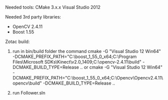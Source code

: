 Needed tools:
CMake 3.x.x
Visual Studio 2012

Needed 3rd party libraries: 
* OpenCV 2.4.11
* Boost 1.55

Zotac build: 
1) run in bin/build folder the command
cmake -G "Visual Studio 12 Win64" -DCMAKE_PREFIX_PATH="C:\boost_1_55_0_x64;C:\Program Files\Microsoft SDKs\Kinect\v2.0_1409;C:\opencv-2.4.11\build" -DCMAKE_BUILD_TYPE=Release ..
or
cmake -G "Visual Studio 12 Win64" -DCMAKE_PREFIX_PATH="C:\boost_1_55_0_x64;C:\Opencv\Opencv2.4.11\opencv\build" -DCMAKE_BUILD_TYPE=Release ..

2) run Follower.sln